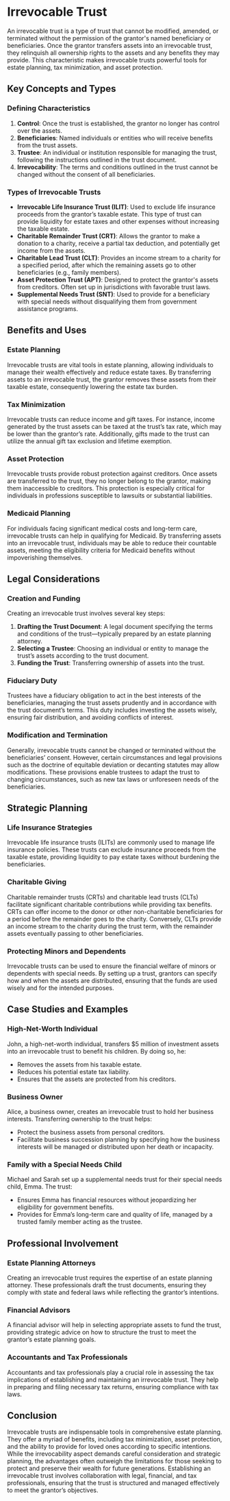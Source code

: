 # Irrevocable Trust

An irrevocable trust is a type of trust that cannot be modified, amended, or terminated without the permission of the grantor's named beneficiary or beneficiaries. Once the grantor transfers assets into an irrevocable trust, they relinquish all ownership rights to the assets and any benefits they may provide. This characteristic makes irrevocable trusts powerful tools for estate planning, tax minimization, and asset protection. 

## Key Concepts and Types

### Defining Characteristics
1. **Control**: Once the trust is established, the grantor no longer has control over the assets.
2. **Beneficiaries**: Named individuals or entities who will receive benefits from the trust assets.
3. **Trustee**: An individual or institution responsible for managing the trust, following the instructions outlined in the trust document.
4. **Irrevocability**: The terms and conditions outlined in the trust cannot be changed without the consent of all beneficiaries.

### Types of Irrevocable Trusts
- **Irrevocable Life Insurance Trust (ILIT)**: Used to exclude life insurance proceeds from the grantor’s taxable estate. This type of trust can provide liquidity for estate taxes and other expenses without increasing the taxable estate.
- **Charitable Remainder Trust (CRT)**: Allows the grantor to make a donation to a charity, receive a partial tax deduction, and potentially get income from the assets.
- **Charitable Lead Trust (CLT)**: Provides an income stream to a charity for a specified period, after which the remaining assets go to other beneficiaries (e.g., family members).
- **Asset Protection Trust (APT)**: Designed to protect the grantor's assets from creditors. Often set up in jurisdictions with favorable trust laws.
- **Supplemental Needs Trust (SNT)**: Used to provide for a beneficiary with special needs without disqualifying them from government assistance programs.

## Benefits and Uses

### Estate Planning
Irrevocable trusts are vital tools in estate planning, allowing individuals to manage their wealth effectively and reduce estate taxes. By transferring assets to an irrevocable trust, the grantor removes these assets from their taxable estate, consequently lowering the estate tax burden.

### Tax Minimization
Irrevocable trusts can reduce income and gift taxes. For instance, income generated by the trust assets can be taxed at the trust’s tax rate, which may be lower than the grantor’s rate. Additionally, gifts made to the trust can utilize the annual gift tax exclusion and lifetime exemption.

### Asset Protection
Irrevocable trusts provide robust protection against creditors. Once assets are transferred to the trust, they no longer belong to the grantor, making them inaccessible to creditors. This protection is especially critical for individuals in professions susceptible to lawsuits or substantial liabilities.

### Medicaid Planning
For individuals facing significant medical costs and long-term care, irrevocable trusts can help in qualifying for Medicaid. By transferring assets into an irrevocable trust, individuals may be able to reduce their countable assets, meeting the eligibility criteria for Medicaid benefits without impoverishing themselves.

## Legal Considerations

### Creation and Funding
Creating an irrevocable trust involves several key steps:

1. **Drafting the Trust Document**: A legal document specifying the terms and conditions of the trust—typically prepared by an estate planning attorney.
2. **Selecting a Trustee**: Choosing an individual or entity to manage the trust’s assets according to the trust document.
3. **Funding the Trust**: Transferring ownership of assets into the trust.

### Fiduciary Duty
Trustees have a fiduciary obligation to act in the best interests of the beneficiaries, managing the trust assets prudently and in accordance with the trust document’s terms. This duty includes investing the assets wisely, ensuring fair distribution, and avoiding conflicts of interest.

### Modification and Termination
Generally, irrevocable trusts cannot be changed or terminated without the beneficiaries’ consent. However, certain circumstances and legal provisions such as the doctrine of equitable deviation or decanting statutes may allow modifications. These provisions enable trustees to adapt the trust to changing circumstances, such as new tax laws or unforeseen needs of the beneficiaries.

## Strategic Planning

### Life Insurance Strategies
Irrevocable life insurance trusts (ILITs) are commonly used to manage life insurance policies. These trusts can exclude insurance proceeds from the taxable estate, providing liquidity to pay estate taxes without burdening the beneficiaries. 

### Charitable Giving
Charitable remainder trusts (CRTs) and charitable lead trusts (CLTs) facilitate significant charitable contributions while providing tax benefits. CRTs can offer income to the donor or other non-charitable beneficiaries for a period before the remainder goes to the charity. Conversely, CLTs provide an income stream to the charity during the trust term, with the remainder assets eventually passing to other beneficiaries.

### Protecting Minors and Dependents
Irrevocable trusts can be used to ensure the financial welfare of minors or dependents with special needs. By setting up a trust, grantors can specify how and when the assets are distributed, ensuring that the funds are used wisely and for the intended purposes.

## Case Studies and Examples

### High-Net-Worth Individual
John, a high-net-worth individual, transfers $5 million of investment assets into an irrevocable trust to benefit his children. By doing so, he:
- Removes the assets from his taxable estate.
- Reduces his potential estate tax liability.
- Ensures that the assets are protected from his creditors.

### Business Owner
Alice, a business owner, creates an irrevocable trust to hold her business interests. Transferring ownership to the trust helps:
- Protect the business assets from personal creditors.
- Facilitate business succession planning by specifying how the business interests will be managed or distributed upon her death or incapacity.

### Family with a Special Needs Child
Michael and Sarah set up a supplemental needs trust for their special needs child, Emma. The trust:
- Ensures Emma has financial resources without jeopardizing her eligibility for government benefits.
- Provides for Emma’s long-term care and quality of life, managed by a trusted family member acting as the trustee.

## Professional Involvement

### Estate Planning Attorneys
Creating an irrevocable trust requires the expertise of an estate planning attorney. These professionals draft the trust documents, ensuring they comply with state and federal laws while reflecting the grantor’s intentions.

### Financial Advisors
A financial advisor will help in selecting appropriate assets to fund the trust, providing strategic advice on how to structure the trust to meet the grantor’s estate planning goals.

### Accountants and Tax Professionals
Accountants and tax professionals play a crucial role in assessing the tax implications of establishing and maintaining an irrevocable trust. They help in preparing and filing necessary tax returns, ensuring compliance with tax laws.

## Conclusion

Irrevocable trusts are indispensable tools in comprehensive estate planning. They offer a myriad of benefits, including tax minimization, asset protection, and the ability to provide for loved ones according to specific intentions. While the irrevocability aspect demands careful consideration and strategic planning, the advantages often outweigh the limitations for those seeking to protect and preserve their wealth for future generations. Establishing an irrevocable trust involves collaboration with legal, financial, and tax professionals, ensuring that the trust is structured and managed effectively to meet the grantor’s objectives.
